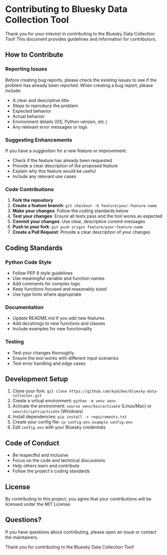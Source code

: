 # Contributing to Bluesky Data Collection Tool

Thank you for your interest in contributing to the Bluesky Data Collection Tool! This document provides guidelines and information for contributors.

## How to Contribute

### Reporting Issues

Before creating bug reports, please check the existing issues to see if the problem has already been reported. When creating a bug report, please include:

- A clear and descriptive title
- Steps to reproduce the problem
- Expected behavior
- Actual behavior
- Environment details (OS, Python version, etc.)
- Any relevant error messages or logs

### Suggesting Enhancements

If you have a suggestion for a new feature or improvement:

- Check if the feature has already been requested
- Provide a clear description of the proposed feature
- Explain why this feature would be useful
- Include any relevant use cases

### Code Contributions

1. **Fork the repository**
2. **Create a feature branch**: `git checkout -b feature/your-feature-name`
3. **Make your changes**: Follow the coding standards below
4. **Test your changes**: Ensure all tests pass and the tool works as expected
5. **Commit your changes**: Use clear, descriptive commit messages
6. **Push to your fork**: `git push origin feature/your-feature-name`
7. **Create a Pull Request**: Provide a clear description of your changes

## Coding Standards

### Python Code Style

- Follow PEP 8 style guidelines
- Use meaningful variable and function names
- Add comments for complex logic
- Keep functions focused and reasonably sized
- Use type hints where appropriate

### Documentation

- Update README.md if you add new features
- Add docstrings to new functions and classes
- Include examples for new functionality

### Testing

- Test your changes thoroughly
- Ensure the tool works with different input scenarios
- Test error handling and edge cases

## Development Setup

1. Clone your fork: `git clone https://github.com/kydchen/bluesky-data-collector.git`
2. Create a virtual environment: `python -m venv venv`
3. Activate the environment: `source venv/bin/activate` (Linux/Mac) or `venv\Scripts\activate` (Windows)
4. Install dependencies: `pip install -r requirements.txt`
5. Create your config file: `cp config.env.example config.env`
6. Edit `config.env` with your Bluesky credentials

## Code of Conduct

- Be respectful and inclusive
- Focus on the code and technical discussions
- Help others learn and contribute
- Follow the project's coding standards

## License

By contributing to this project, you agree that your contributions will be licensed under the MIT License.

## Questions?

If you have questions about contributing, please open an issue or contact the maintainers.

Thank you for contributing to the Bluesky Data Collection Tool! 
